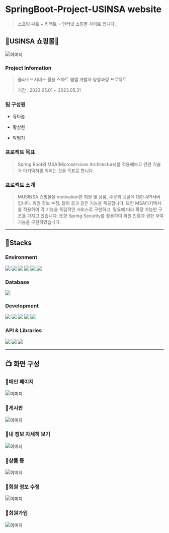 # SpringBoot-Project-USINSA website



>스프링 부트 + 리액트 = 인터넷 쇼핑몰 사이트 입니다.



## :necktie:USINSA 쇼핑몰:necktie:

![이미지](https://postfiles.pstatic.net/MjAyMzA4MTFfMTQ0/MDAxNjkxNzI4MzE5MDIz.lQBIoC_JQuehHFp3qvGjMw1DovAsSXqEk99tKUSgu5Eg.h65vwC2lPV5kaeu-1KZ_AP4V4cfEFe_U5sg36IaPMsgg.PNG.6651155/mmmm.png?type=w773)

### Project Infomation


>클라우드서비스 활용 스마트 웹앱 개발자 양성과정 프로젝트
>
>
>기간 : 2023.05.01 ~ 2023.05.31




### 팀 구성원


- 유다솜 

- 황상현

- 박범기

  
### 프로젝트 목표



>Spring Boot와 MSA(Microservices Architecture)를 적용해보고 관련 기술과 아키텍쳐를 익히는 것을 목표로 합니다.


### 프로젝트 소개


>MUSINSA 쇼핑몰을 motivation한 회원 및 상품, 주문과 댓글에 대한 API서버입니다. 회원 정보 수정, 탈퇴 등과 같은 기능을 제공합니다. 또한 MSA아키텍처를 적용하여 각 기능을 독립적인 서비스로 구현하고, 필요에 따라 확장 가능한 구조를 가지고 있습니다. 또한 Spring Security를 활용하여 회원 인증과 권한 부여 기능을 구현하였습니다.


---


## :running:Stacks


### Environment



<div align="left">
<img src="https://img.shields.io/badge/VisualStudioCode-007ACC?style=flat&logo=VisualStudioCode&logoColor=white"/>
<img src="https://img.shields.io/badge/Eclipse IDE-2C2255?style=flat&logo=Eclipse IDE&logoColor=white"/>
<img src="https://img.shields.io/badge/Git-F05032?style=flat&logo=Git&logoColor=white"/>
<img src="https://img.shields.io/badge/GitHub-181717?style=flat&logo=GitHub&logoColor=white"/>
<img src="https://img.shields.io/badge/Window10-0078D6?style=flat&logo=Window10&logoColor=white"/>
<img src="https://img.shields.io/badge/ApacheMaven-C71A36?style=flat&logo=ApacheMaven&logoColor=white" />
</div>



### Database


<img src="https://img.shields.io/badge/MySQL-4479A1?style=flat&logo=MySQL&logoColor=white" />


### Development



<div align="left">
<img src="https://img.shields.io/badge/JavaScript-F7DF1E?style=flat&logo=JavaScript&logoColor=white"/>
<img src="https://img.shields.io/badge/React-61DAFB?style=flat&logo=React&logoColor=white"/>
<img src="https://img.shields.io/badge/Bootstrap-7952B3?style=flat&logo=Bootstrap&logoColor=white"/>
<img src="https://img.shields.io/badge/HTML5-E34F26?style=flat&logo=HTML5&logoColor=white"/>
<img src="https://img.shields.io/badge/CSS-1572B6?style=flat&logo=CSS&logoColor=white"/>
</div>


### API & Libraries




<div align="left">
<img src="https://img.shields.io/badge/SpringBoot-6DB33F?style=flat&logo=SpringBoot&logoColor=white"/>
<img src="https://img.shields.io/badge/ApacheTomcat-F8DC75?style=flat&logo=ApacheTomcat&logoColor=white"/>
<img src="https://img.shields.io/badge/springsecurity-6DB33F?style=flat&logo=springsecurity&logoColor=white"/>
</div>



---

##  :tv: 화면 구성



### :deciduous_tree:메인 페이지



![이미지](https://postfiles.pstatic.net/MjAyMzA4MTFfNzEg/MDAxNjkxNzM1ODA3NDQ2.F-TbuLRV_58LIbMHH4DJuZtMw9Zehe1kh5f51jCLm0Yg.YF3s5L1CASLNzzc9pOYHlizYUpB_gkRhzB5HdXY_eN4g.PNG.6651155/main.png?type=w773)




### :deciduous_tree:게시판



![이미지](https://postfiles.pstatic.net/MjAyMzA4MTFfNDgg/MDAxNjkxNzM1MzQxNTU2.EYX5zi984mfasjaYqsRkI0bXCu_jNbNNgVGGvGpQpCsg.ODYVr--0QshlUB6HCYYj5IDR5t10PaVPgJtpaXkejXcg.PNG.6651155/%EA%B2%8C%EC%8B%9C%ED%8C%90.png?type=w773)





### :deciduous_tree:내 정보 자세히 보기



![이미지](https://postfiles.pstatic.net/MjAyMzA4MTFfMjgw/MDAxNjkxNzM1ODI3ODY1.Ddu7vRfw3X0fBBcOIvb7kvMI67IDJK3Xk0muDD41Wk0g.eG357iPLCOv2Q5G-JW7D_0h_eeP7tQJpnnLVWhlFYpMg.PNG.6651155/%EB%82%B4%EC%A0%95%EB%B3%B4.png?type=w773)





### :deciduous_tree:상품 등



![이미지](https://postfiles.pstatic.net/MjAyMzA4MTFfODIg/MDAxNjkxNzM1ODM5Njg1.WOomm3VKv8_0154hQtMx2Lf-LAxorGqQf6fSuR2H4Isg.UcZBx7xoL66LZ_J_IMzELjolIzt1Ea9npfSAhRG1Ax8g.PNG.6651155/%EC%83%81%ED%92%88%EB%93%B1%EB%A1%9D.png?type=w773)





### :deciduous_tree:회원 정보 수정



![이미지](https://postfiles.pstatic.net/MjAyMzA4MTFfMTE5/MDAxNjkxNzM1ODc1MTU5.KOz-RpxsTlRvIC9uYqeuGOkoqjjIphq0cXy6XBP-zwYg.26ebA4BISKWcxL2n_Izg_OCZxoDXRTRcKWxRwFzfqfIg.PNG.6651155/%EC%88%98%EC%A0%95.png?type=w773)




### :deciduous_tree:회원가입



![이미지](https://postfiles.pstatic.net/MjAyMzA4MTFfMTM1/MDAxNjkxNzM1ODg0Njk4.6ui6DIgsSpDT2fsmqf_UyeRs_UkHJgVLPXjFxU1YFYog.tAPIrkXDJ8HYCM4ZRvACRELdfdqjt2L_h7OtYNgX5HUg.PNG.6651155/%ED%9A%8C%EC%9B%90%EA%B0%80%EC%9E%85.png?type=w773)

